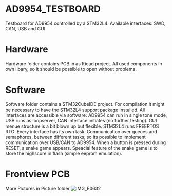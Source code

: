 # AD9954_TESTBOARD
Testboard for AD9954 controlled by a STM32L4. Available interfaces: SWD, CAN, USB and GUI

# Hardware
Hardware folder contains PCB in as Kicad project.
All used components in own libary, so it should be possible to open without problems.

# Software
Software folder contains a STM32CubeIDE project. 
For compilation it might be necessary to have the STM32L4 support package installed.
All interfaces are accessible via software:
AD9954 can run in single tone mode,
USB runs as loopserver, CAN interface initiates (no further testing).
GUI menue structure is a bit blown up but flexible. 
STM32L4 runs FREERTOS RTO. Every interface has its own task. 
Communication over queues and semaphores, between different tasks,
so its possible to implement communication over USB/CAN to AD9954.
When a button is pressed during RESET, a snake game appears. 
Speacial feature of the snake game is to store the highscore in flash (simple eeprom emulation).


# Frontview PCB 
More Pictures in Picture folder
![IMG_E0632](https://user-images.githubusercontent.com/90460424/133238298-ffd87957-b86c-4213-8524-14c25d2db068.JPG)
